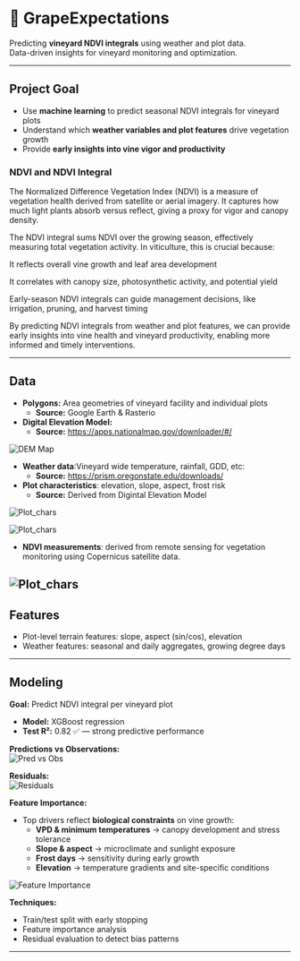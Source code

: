 # 🍇 GrapeExpectations

Predicting **vineyard NDVI integrals** using weather and plot data.  
Data-driven insights for vineyard monitoring and optimization.

---

## Project Goal

- Use **machine learning** to predict seasonal NDVI integrals for vineyard plots  
- Understand which **weather variables and plot features** drive vegetation growth  
- Provide **early insights into vine vigor and productivity**

### NDVI and NDVI Integral
The Normalized Difference Vegetation Index (NDVI) is a measure of vegetation health derived from satellite or aerial imagery. It captures how much light plants absorb versus reflect, giving a proxy for vigor and canopy density.

The NDVI integral sums NDVI over the growing season, effectively measuring total vegetation activity. In viticulture, this is crucial because:

It reflects overall vine growth and leaf area development

It correlates with canopy size, photosynthetic activity, and potential yield

Early-season NDVI integrals can guide management decisions, like irrigation, pruning, and harvest timing

By predicting NDVI integrals from weather and plot features, we can provide early insights into vine health and vineyard productivity, enabling more informed and timely interventions.

---

## Data
- **Polygons:** Area geometries of vineyard facility and individual plots
    - **Source:** Google Earth & Rasterio
- **Digital Elevation Model:** 
    - **Source:** https://apps.nationalmap.gov/downloader/#/
    
![DEM Map](RegressionRidge/img/dem_clip.png "Digital Elevation Map of Regression Ridge")

- **Weather data**:Vineyard wide temperature, rainfall, GDD, etc:
    - **Source:** https://prism.oregonstate.edu/downloads/
- **Plot characteristics**: elevation, slope, aspect, frost risk
    - **Source:** Derived from Digintal Elevation Model
    
![Plot_chars](RegressionRidge/img/dem_w_slope.png "Digital Elevation Map of Regression Ridge")

![Plot_chars](RegressionRidge/img/frost_risk.png "Digital Elevation Map of Regression Ridge")

- **NDVI measurements**: derived from remote sensing for vegetation monitoring using Copernicus satellite data. 

![Plot_chars](RegressionRidge/img/ndvi_spaghetti.png "Digital Elevation Map of Regression Ridge")
---

## Features

- Plot-level terrain features: slope, aspect (sin/cos), elevation  
- Weather features: seasonal and daily aggregates, growing degree days  
<!-- - NDVI metrics for model training: integral, peak, greenup, senescence   -->

---

## Modeling

**Goal:** Predict NDVI integral per vineyard plot  

- **Model:** XGBoost regression  
- **Test R²:** 0.82 ✅ — strong predictive performance  

**Predictions vs Observations:**  
![Pred vs Obs](RegressionRidge/img/pred_vs_obs.png "Predicted vs Observed NDVI Integral")

**Residuals:**  
![Residuals](RegressionRidge/img/residuals.png "Residuals of NDVI Predictions")

**Feature Importance:**  
- Top drivers reflect **biological constraints** on vine growth:  
  - **VPD & minimum temperatures** → canopy development and stress tolerance  
  - **Slope & aspect** → microclimate and sunlight exposure  
  - **Frost days** → sensitivity during early growth  
  - **Elevation** → temperature gradients and site-specific conditions  

![Feature Importance](RegressionRidge/img/feature_imp.png "Top Features Influencing NDVI Integral")

**Techniques:**  
- Train/test split with early stopping  
- Feature importance analysis  
- Residual evaluation to detect bias patterns  

---

